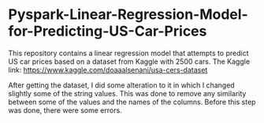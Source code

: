 # Pyspark-Linear-Regression-Model-for-Predicting-US-Car-Prices

This repository contains a linear regression model that attempts to predict US car prices based on a dataset from Kaggle with 2500 cars.
The Kaggle link: https://www.kaggle.com/doaaalsenani/usa-cers-dataset

After getting the dataset, I did some alteration to it in which I changed slightly some of the string values.
This was done to remove any similarity between some of the values and the names of the columns.
Before this step was done, there were some errors.
